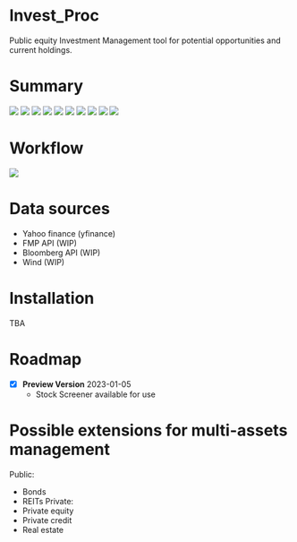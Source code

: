 Invest_Proc
=========================
Public equity Investment Management tool for potential opportunities and current holdings.

Summary
=========================
![](https://github.com/JerryChenz/Invest_Proc_Open/blob/main/screenshoots/Invest_Proc_Summary_1.png)
![](https://github.com/JerryChenz/Invest_Proc_Open/blob/main/screenshoots/Invest_Proc_Summary_2.png)
![](https://github.com/JerryChenz/Invest_Proc_Open/blob/main/screenshoots/Invest_Proc_Summary_3.png)
![](https://github.com/JerryChenz/Invest_Proc_Open/blob/main/screenshoots/Invest_Proc_Summary_4.png)
![](https://github.com/JerryChenz/Invest_Proc_Open/blob/main/screenshoots/Invest_Proc_Summary_5.png)
![](https://github.com/JerryChenz/Invest_Proc_Open/blob/main/screenshoots/Invest_Proc_Summary_6.png)
![](https://github.com/JerryChenz/Invest_Proc_Open/blob/main/screenshoots/Invest_Proc_Summary_7.png)
![](https://github.com/JerryChenz/Invest_Proc_Open/blob/main/screenshoots/Invest_Proc_Summary_8.png)
![](https://github.com/JerryChenz/Invest_Proc_Open/blob/main/screenshoots/Invest_Proc_Summary_9.png)
![](https://github.com/JerryChenz/Invest_Proc_Open/blob/main/screenshoots/Invest_Proc_Summary_10.png)

Workflow
=========================
![](https://github.com/JerryChenz/Invest_Proc_Open/blob/main/screenshoots/Investment_Analysis_Workflow.PNG)

Data sources
=========================
- Yahoo finance (yfinance)
- FMP API (WIP)
- Bloomberg API (WIP)
- Wind (WIP)

Installation
=========================
TBA

Roadmap
=========================
- [x] **Preview Version**  2023-01-05
    - Stock Screener available for use

Possible extensions for multi-assets management
=========================
Public:
- Bonds
- REITs
Private:
- Private equity
- Private credit
- Real estate
